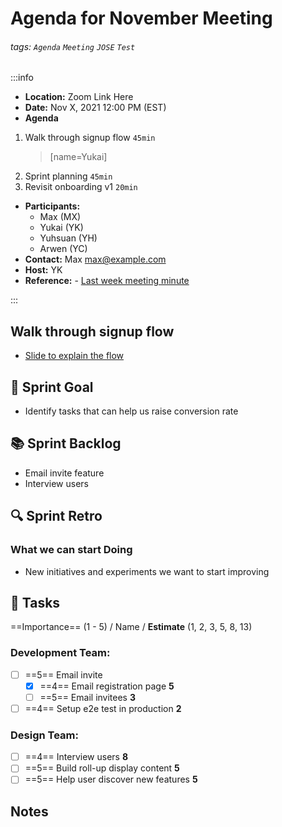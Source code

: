 Agenda for November Meeting
===

###### tags: `Agenda` `Meeting` `JOSE` `Test`

:::info
- **Location:** Zoom Link Here
- **Date:** Nov X, 2021 12:00 PM (EST)
- **Agenda**
1. Walk through signup flow `45min`
	> [name=Yukai]
2. Sprint planning `45min`
3. Revisit onboarding v1 `20min`
- **Participants:**
    - Max (MX)
    - Yukai (YK)
    - Yuhsuan (YH)
    - Arwen (YC)
- **Contact:** Max <max@example.com>
- **Host:** YK
- **Reference:** - [Last week meeting minute](/s/template-meeting-note)

:::

## Walk through signup flow 

- [Slide to explain the flow](/p/slide-example)

:dart: Sprint Goal
---
- Identify tasks that can help us raise conversion rate

:books: Sprint Backlog
---
- Email invite feature
- Interview users

:mag: Sprint Retro
---
### What we can start Doing
- New initiatives and experiments we want to start improving

:closed_book: Tasks
--
==Importance== (1 - 5) / Name / **Estimate** (1, 2, 3, 5, 8, 13)
### Development Team:
- [ ] ==5== Email invite
  - [x] ==4== Email registration page **5**
  - [ ] ==5== Email invitees **3**
- [ ] ==4== Setup e2e test in production **2**

### Design Team:
- [ ] ==4== Interview users **8**
- [ ] ==5== Build roll-up display content **5**
- [ ] ==5== Help user discover new features **5**

## Notes 
<!-- Other important details discussed during the meeting can be entered here. -->
